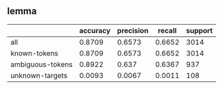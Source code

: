 
## lemma

|                  | accuracy | precision | recall | support |
|------------------|----------|-----------|--------|---------|
| all              | 0.8709   | 0.6573    | 0.6652 | 3014    |
| known-tokens     | 0.8709   | 0.6573    | 0.6652 | 3014    |
| ambiguous-tokens | 0.8922   | 0.637     | 0.6367 | 937     |
| unknown-targets  | 0.0093   | 0.0067    | 0.0011 | 108     |

